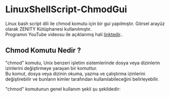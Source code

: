 # LinuxShellScript-ChmodGui

Linux bash script dili ile chmod komutu için bir gui yapılmıştır. Görsel arayüz olarak ZENITY Kütüphanesi kullanılmıştır.    
Programın YouTube videosu ile açıklanmış hali [linktedir](https://pages.github.com/)..   

## Chmod Komutu Nedir ?   

"chmod" komutu, Unix benzeri işletim sistemlerinde dosya veya dizinlerin izinlerini değiştirmeye yarayan bir komuttur.   
Bu komut, dosya veya dizinin okuma, yazma ve çalıştırma izinlerini değiştirebilir ve bunların kimler tarafından kullanılabileceğini belirleyebilir.   

"chmod" komutunun genel kullanım şekli şu şekildedir:    

